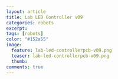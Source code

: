 ```yaml
---
layout: article
title: Lab LED Controller v09
categories: robots
excerpt:
tags: [robots]
color: "#152a55"
image:
  feature: lab-led-controllerpcb-v09.png
  teaser: lab-led-controllerpcb-v09.png
  thumb:
comments: true
---
```

